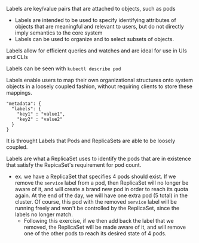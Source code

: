 
Labels are key/value pairs that are attached to objects, such as pods
- Labels are intended to be used to specify identifying attributes of objects that are meaningful and relevant to users, but do not directly imply semantics to the core system
- Labels can be used to organize and to select subsets of objects.

Labels allow for efficient queries and watches and are ideal for use in UIs and CLIs

Labels can be seen with `kubectl describe pod`

Labels enable users to map their own organizational structures onto system objects in a loosely coupled fashion, without requiring clients to store these mappings.

```
"metadata": {
  "labels": {
    "key1" : "value1",
    "key2" : "value2"
  }
}
```

It is throught Labels that Pods and ReplicaSets are able to be loosely coupled.

Labels are what a ReplicaSet uses to identify the pods that are in existence that satisfy the RepicaSet's requirement for pod count.
- ex. we have a ReplicaSet that specifies 4 pods should exist. If we remove the `service` label from a pod, then ReplicaSet will no longer be aware of it, and will create a brand new pod in order to reach its quota again. At the end of the day, we will have one extra pod (5 total) in the cluster. Of course, this pod with the removed `service` label will be running freely and won't be controlled by the ReplicaSet, since the labels no longer match.
  - Following this exercise, if we then add back the label that we removed, the ReplicaSet will be made aware of it, and will remove one of the other pods to reach its desired state of 4 pods.

